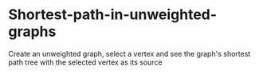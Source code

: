 # Shortest-path-in-unweighted-graphs
Create an unweighted graph, select a vertex and see the graph's shortest path tree with the selected vertex as its source
